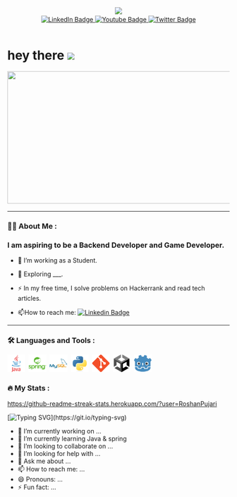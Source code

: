 
<div id="header" align="center">
  <img src="https://media0.giphy.com/media/3oKIPnAiaMCws8nOsE/giphy.gif?cid=6c09b952pll398tk0qrkey6ty90d2s8helis1yp1mxgeua4z&ep=v1_internal_gif_by_id&rid=giphy.gif&ct=g" width="100"/>
</div>

<div id="badges" align="center">
  <a href="https://www.linkedin.com/in/roshan-pujari-442a2a224?utm_source=share&utm_campaign=share_via&utm_content=profile&utm_medium=android_app">
    <img src="https://img.shields.io/badge/LinkedIn-blue?style=for-the-badge&logo=linkedin&logoColor=white" alt="LinkedIn Badge"/>
  </a>
  <a href="your-youtube-URL">
    <img src="https://img.shields.io/badge/YouTube-red?style=for-the-badge&logo=youtube&logoColor=white" alt="Youtube Badge"/>
  </a>
  <a href="https://twitter.com/RoshanPujarii">
    <img src="https://img.shields.io/badge/Twitter-blue?style=for-the-badge&logo=twitter&logoColor=white" alt="Twitter Badge"/>
  </a>
</div>

<img src="https://komarev.com/ghpvc/?username=RoshanPujari&style=flat-square&color=blue" alt=""/>

<h1>
  hey there
  <img src="https://media.giphy.com/media/hvRJCLFzcasrR4ia7z/giphy.gif" width="30px"/>
</h1>

<div align="center">
  <img src="https://media.giphy.com/media/v1.Y2lkPTc5MGI3NjExdXk1czZlbWM3dDZvdWc2eHJxaHZoenJ4bWVkcjA2cTFnMGhjYW81aiZlcD12MV9pbnRlcm5hbF9naWZfYnlfaWQmY3Q9Zw/FcqKy4Kj7XOK0hCW4g/giphy.gif" width="600" height="300"/>
</div>

---
### :man_technologist: About Me :

<h3>
  I am aspiring to be a Backend Developer and Game Developer.
</h3>

- :telescope: I’m working as a Student.

- :seedling: Exploring ___.

- :zap: In my free time, I solve problems on Hackerrank and read tech articles.

- :mailbox:How to reach me: [![Linkedin Badge](https://img.shields.io/badge/-Linkedin-blue?style=flat&logo=Linkedin&logoColor=white)](https://www.linkedin.com/in/roshan-pujari-442a2a224/)

---

### :hammer_and_wrench: Languages and Tools :
<div>
  <img src="https://github.com/devicons/devicon/blob/master/icons/java/java-original-wordmark.svg" title="Java" alt="Java" width="40" height="40"/>&nbsp;
  <img src="https://github.com/devicons/devicon/blob/master/icons/spring/spring-original-wordmark.svg" title="Spring" alt="Java" width="40" height="40"/>&nbsp;
  <img src="https://github.com/devicons/devicon/blob/master/icons/mysql/mysql-original-wordmark.svg" title="mysql" alt="Java" width="40" height="40"/>&nbsp;
  <img src="https://github.com/devicons/devicon/blob/master/icons/python/python-original.svg" title="Python" alt="Java" width="40" height="40"/>&nbsp;
  <img src="https://github.com/devicons/devicon/blob/master/icons/git/git-original.svg" title="Python" alt="Java" width="40" height="40"/>&nbsp;
  <img src="https://github.com/devicons/devicon/blob/master/icons/unity/unity-original.svg" title="Python" alt="Java" width="40" height="40"/>&nbsp;
  <img src="https://github.com/devicons/devicon/blob/master/icons/godot/godot-original.svg" title="Python" alt="Java" width="40" height="40"/>&nbsp;
</div>

### :fire: My Stats :
https://github-readme-streak-stats.herokuapp.com/?user=RoshanPujari

[![Typing SVG](https://readme-typing-svg.demolab.com?font=Fira+Code&pause=1000&color=775BF7&random=false&width=435&lines=I+do+code+and+other+stuffs+too.)](https://git.io/typing-svg)
<!--

**RoshanPujari/RoshanPujari** is a ✨ _special_ ✨ repository because its `README.md` (this file) appears on your GitHub profile.

Here are some ideas to get you started:
-->

- 🔭 I’m currently working on ... 
- 🌱 I’m currently learning Java & spring
- 👯 I’m looking to collaborate on ...
- 🤔 I’m looking for help with ...
- 💬 Ask me about ...
- 📫 How to reach me: ...
- 😄 Pronouns: ...
- ⚡ Fun fact: ...
